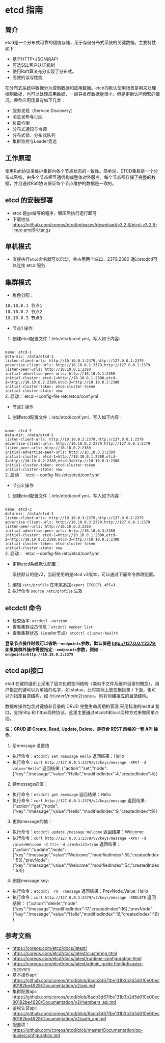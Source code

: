 # etcd 指南 
  
## 简介

etcd是一个分布式可靠的键值存储，用于存储分布式系统的关键数据。主要特性如下：

- 基于HTTP+JSON的API
- 可选SSL客户认证机制
- 使用Raft算法充分实现了分布式。
- 高效的读写性能

在分布式系统中数据分为控制数据和应用数据。etcd的默认使用场景是用来处理控制数据，也可以处理应用数据，一般只推荐数据量很小，但是更新访问频繁的情况。典型应用场景有如下几类：

- 服务发现（Service Discovery）
- 消息发布与订阅
- 负载均衡
- 分布式通知与协调
- 分布式锁、分布式队列
- 集群监控与Leader竞选

## 工作原理

使用Raft协议来维护集群内各个节点状态的一致性。简单说，ETCD集群是一个分布式系统，由多个节点相互通信构成整体对外服务，每个节点都存储了完整的数据，并且通过Raft协议保证每个节点维护的数据是一致的。

## etcd 的安装部署

- etcd 是go编写的程序，解压后执行运行即可
- 下载地址 https://github.com/coreos/etcd/releases/download/v3.2.6/etcd-v3.2.6-linux-amd64.tar.gz

## 单机模式

* 直接执行`etcd`命令就可以启动，会占用两个端口，2379,2380 通过etcdctl可以连接 etcd 服务

## 集群模式

* 角色分配：
<pre>
10.10.0.1 节点1
10.10.0.2 节点2
10.10.0.3 节点3
</pre>

* 节点1 操作
1. 创建etcd配置文件：/etc/etcd/conf.yml，写入如下内容:
<code>
name: etcd-1  
data-dir: /data/etcd-1  
listen-client-urls: http://10.10.0.1:2379,http://127.0.0.1:2379  
advertise-client-urls: http://10.10.0.1:2379,http://127.0.0.1:2379  
listen-peer-urls: http://10.10.0.1:2380  
initial-advertise-peer-urls: http://10.10.0.1:2380  
initial-cluster: etcd-1=http://10.10.0.1:2380,etcd-2=http://10.10.0.2:2380,etcd-3=http://10.10.0.3:2380  
initial-cluster-token: etcd-cluster-token  
initial-cluster-state: new  
</code>
2. 启动：`etcd --config-file /etc/etcd/conf.yml`

* 节点2 操作
1. 创建etcd配置文件：/etc/etcd/conf.yml，写入如下内容：
<code>
name: etcd-2  
data-dir: /data/etcd-2  
listen-client-urls: http://10.10.0.2:2379,http://127.0.0.1:2379  
advertise-client-urls: http://10.10.0.2:2379,http://127.0.0.1:2379  
listen-peer-urls: http://10.10.0.2:2380  
initial-advertise-peer-urls: http://10.10.0.2:2380  
initial-cluster: etcd-1=http://10.10.0.1:2380,etcd-2=http://10.10.0.2:2380,etcd-3=http://10.10.0.3:2380  
initial-cluster-token: etcd-cluster-token  
initial-cluster-state: new  
</code>
2. 启动： `etcd --config-file /etc/etcd/conf.yml`

* 节点3 操作

1. 创建etcd配置文件：/etc/etcd/conf.yml，写入如下内容：
<code>
name: etcd-3  
data-dir: /data/etcd-3  
listen-client-urls: http://10.10.0.3:2379,http://127.0.0.1:2379  
advertise-client-urls: http://10.10.0.3:2379,http://127.0.0.1:2379  
listen-peer-urls: http://10.10.0.3:2380  
initial-advertise-peer-urls: http://10.10.0.3:2380  
initial-cluster: etcd-1=http://10.10.0.1:2380,etcd-2=http://10.10.0.2:2380,etcd-3=http://10.10.0.3:2380  
initial-cluster-token: etcd-cluster-token  
initial-cluster-state: new  
</code>
2. 启动： `etcd --config-file /etc/etcd/conf.yml`

* 更新etcd系统默认配置：
     
    系统默认的是v2，当前使用的是etcd v3版本，可以通过下面命令修改配置。

1. 编辑 `/etc/profile` 在末尾追加`export ETCDCTL_API=3`
2. 执行命令 `source /etc/profile` 生效

## etcdctl 命令


* 检查版本: `etcdctl -version`
* 查看集群成员信息：`etcdctl member list`
* 查看集群状态（Leader节点）`etcdctl cluster-health`

**登录节点操作时候可以省略`--endpoints`参数，默认值是 http://127.0.0.1:2379;**
**如果集群外操作需要指定`--endpoints`参数，例如 `--endpoints=http://10.10.0.1:2379`**


## etcd api接口

etcd 在键的组织上采用了层次化的空间结构（类似于文件系统中目录的概念），用户指定的键可以为单独的名字，如 status，此时实际上放在根目录 / 下面，也可以为指定目录结构，如 /cluster1/node2/status，则将创建相应的目录结构。

数据库操作包含对键值和目录的 CRUD 完整生命周期的管理,采用标准的restful 接口，支持http 和 https两种协议。这里主要通过etcdctl和curl两种方式来做简单介绍。


**注：CRUD 即 Create, Read, Update, Delete，是符合 REST 风格的一套 API 操作.**

1. 给message 设置值
* 执行命令：`etcdctl set /message Hello` 返回结果：Hello
* 执行命令：`curl http://127.0.0.1:2379/v2/keys/message -XPUT -d value="Hello"` 返回结果:
{"action":"set","node":{"key":"/message","value":"Hello","modifiedIndex":4,"createdIndex":4}}

2. 读message的值：
* 执行命令：`etcdctl get /message` 返回结果：Hello
* 执行命令：`curl http://127.0.0.1:2379/v2/keys/message` 返回结果:
{"action":"get","node":{"key":"/message","value":"Hello","modifiedIndex":9,"createdIndex":9}}

3. 更新message的值：
* 执行命令：`etcdctl update /message Welcome` 返回结果：Welcome
* 执行命令：`curl http://127.0.0.1:2379/v2/keys/message -XPUT -d value=Welcome -d ttl= -d prevExist=true` 返回结果：
{"action":"update","node":{"key":"/message","value":"Welcome","modifiedIndex":55,"createdIndex":53},"prevNode":{"key":"/message","value":"Welcome","modifiedIndex":54,"createdIndex":53}}

4. 删除message key:
* 执行命令：`etcdctl  rm  /message` 返回结果：PrevNode.Value: Hello
* 执行命令：`curl http://127.0.0.1:2379/v2/keys/message -XDELETE` 返回结果：
{"action":"delete","node":{"key":"/message","modifiedIndex":17,"createdIndex":16},"prevNode":{"key":"/message","value":"Hello","modifiedIndex":16,"createdIndex":16}}


## 参考文档
- <https://coreos.com/etcd/docs/latest/>
- <https://coreos.com/etcd/docs/latest/clustering.html>
- <https://coreos.com/etcd/docs/latest/runtime-configuration.html>
- <https://coreos.com/etcd/docs/latest/admin_guide.html#disaster-recovery>
- 基本操作api: 
<https://github.com/coreos/etcd/blob/6acb3d67fbe131b3b2d5d010e00ec80182be4628/Documentation/v2/api.md>
- 集群配置api: 
<https://github.com/coreos/etcd/blob/6acb3d67fbe131b3b2d5d010e00ec80182be4628/Documentation/v2/members_api.md>
- 鉴权认证api:
<https://github.com/coreos/etcd/blob/6acb3d67fbe131b3b2d5d010e00ec80182be4628/Documentation/v2/auth_api.md>
- 配置项：<https://github.com/coreos/etcd/blob/master/Documentation/op-guide/configuration.md>
